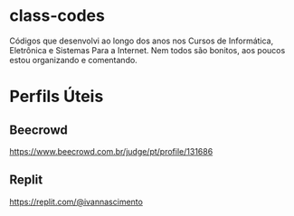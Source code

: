 # class-codes
  Códigos que desenvolvi ao longo dos anos nos Cursos de Informática, Eletrônica e Sistemas Para a Internet.
  Nem todos são bonitos, aos poucos estou organizando e comentando.

# Perfils Úteis
## Beecrowd
  https://www.beecrowd.com.br/judge/pt/profile/131686
## Replit
  https://replit.com/@ivannascimento

